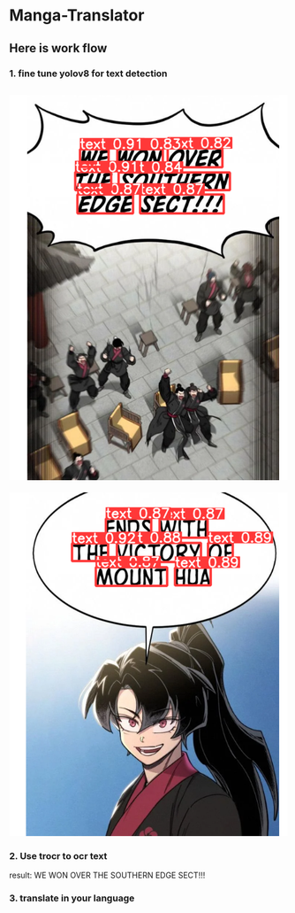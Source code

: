# Manga-Translator

## Here is work flow

### 1. fine tune yolov8 for text detection
![image](https://github.com/NawinMasterM/Manga-Translator/blob/main/images/yolo_crop1.png)
--
![image](https://github.com/NawinMasterM/Manga-Translator/blob/main/images/yolo_crop2.png)

### 2. Use trocr to ocr text
result: WE WON OVER THE SOUTHERN EDGE SECT!!!
### 3. translate in your language
